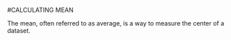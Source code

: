 #CALCULATING MEAN

The mean, often referred to as average, is a way to measure the center of a dataset.
